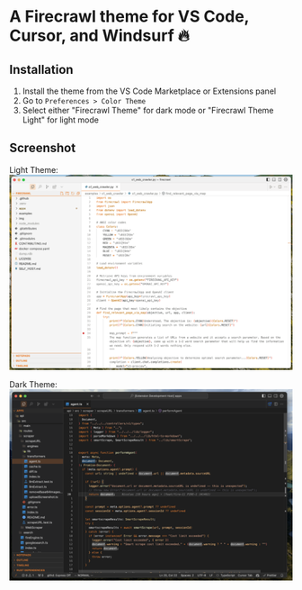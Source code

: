 # A Firecrawl theme for VS Code, Cursor, and Windsurf 🔥

## Installation

1. Install the theme from the VS Code Marketplace or Extensions panel
2. Go to `Preferences > Color Theme`
3. Select either "Firecrawl Theme" for dark mode or "Firecrawl Theme Light" for light mode

## Screenshot

Light Theme:
![Firecrawl Theme Screenshot](firecrawl_theme.png)

Dark Theme:
![Firecrawl Theme Screenshot](firecrawl_theme_dark.png)

